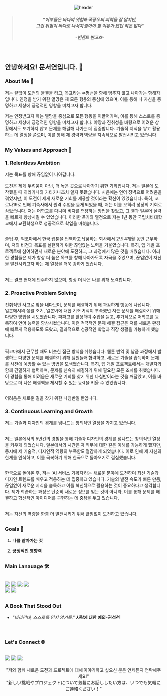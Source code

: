 <div align="center">

![header](https://capsule-render.vercel.app/api?type=venom&height=200&section=header&fontSize=70)


>#####  "어부들은 바다의 위험과 폭풍우의 괴력을 잘 알지만, <br>그런 위험이 바다로 나서지 말아야 할 이유가 됐던 적은 없다"<br><br>-빈센트 반고흐- 

</div>

<br>

## 안녕하세요! 문서연입니다. :wave:



### About Me 🚢
저는 끝없이 도전의 물결을 타고, 목표라는 수평선을 향해 멈추지 않고 나아가는 항해자입니다.  인정을 받기 위한 열망은 제 모든 행동의 중심에 있으며, 이를 통해 나 자신을 증명하고 세상에 긍정적인 영향을 미치고자 합니다.

저는 인정받고자 하는 열망을 중심으로 모든 행동을 이끌어가며, 이를 통해 스스로를 증명하고 세상에 긍정적인 영향을 미치고자 합니다.   야망과 진취성을 바탕으로 어려운 상황에서도 포기하지 않고 문제를 해결해 나가는 데 집중합니다. 기술적 지식을 쌓고 활용하는 데 열정을 쏟으며, 이를 통해 제 경력과 역량을 지속적으로 발전시키고 있습니다

##

### My Values and Approach 🌟

### 1. Relentless Ambition
저는 목표를 향해 끊임없이 나아갑니다.   
<br>도전은 제게 두려움이 아닌, 더 높은 곳으로 나아가기 위한 기회입니다. 저는 일본에 도착했을 때 히라가나와 가타카나조차 알지 못했습니다. 처음에는 언어 장벽으로 어려움을 겪었지만, 이 도전이 제게 새로운 기회를 제공할 것이라는 확신이 있었습니다. 특히, 코로나19로 인해 기숙사에서 원격 수업을 듣게 되었을 때, 저는 이를 오히려 성장의 기회로 삼았습니다. 저는 어학교를 다니며 비자를 연장하는 방법을 찾았고, 그 결과 일본어 실력을 빠르게 향상시킬 수 있었습니다. 이러한 끈기와 열정으로 저는 1년 동안 국립치바대학교에서 교환학생으로 성공적으로 학업을 마쳤습니다. 

<br>졸업 후, 픽코마에서 한국 웹툰을 번역하고 납품하는 회사에서 2년 4개월 동안 근무하며, 저의 비전과 목표를 실현하기 위한 끊임없는 노력을 기울였습니다. 특히, 앱 개발 프로젝트에 참여하면서 새로운 분야에 도전하고, 그 과정에서 많은 것을 배웠습니다. 이러한 경험들은 제가 항상 더 높은 목표를 향해 나아가도록 자극을 주었으며, 끊임없이 자신을 발전시키고자 하는 제 열정을 더욱 강하게 했습니다. 

<br>저는 결코 현재에 안주하지 않으며, 항상 더 나은 나를 위해 노력합니다.

### 2. Proactive Problem Solving
진취적인 사고로 앞을 내다보며, 문제를 해결하기 위해 과감하게 행동에 나섭니다.  <br>
일본에서의 생활 초기, 일본어에 대한 기초 지식이 부족했던 저는 문제를 해결하기 위해 다양한 방법을 시도했습니다. 파파고를 활용하여 수업을 듣고, 추가적으로 어학교를 등록하여 언어 능력을 향상시켰습니다. 이런 적극적인 문제 해결 접근은 저를 새로운 환경에 빠르게 적응하도록 도왔고, 결과적으로 성공적인 학업과 직장 생활을 가능하게 했습니다.

<br>픽코마에서 근무할 때도 비슷한 접근 방식을 취했습니다. 웹툰 번역 및 납품 과정에서 발생하는 다양한 문제를 해결하기 위해 팀원들과 협력하고, 새로운 기술을 습득하며 문제를 사전에 예방할 수 있는 방법을 모색했습니다. 특히, 앱 개발 프로젝트에서는 개발자와 함께 긴밀하게 협력하며, 문제를 신속히 해결하기 위해 필요한 모든 조치를 취했습니다. 이 경험을 통해 어려움은 새로운 기회를 찾기 위한 나침반이라는 것을 깨달았고, 이를 바탕으로 더 나은 해결책을 제시할 수 있는 능력을 키울 수 있었습니다. 

<br>어려움은 새로운 길을 찾기 위한 나침반일 뿐입니다.

### 3. Continuous Learning and Growth
저는 기술과 디자인의 경계를 넘나드는 창의적인 열정을 가지고 있습니다.   

<br>저는 일본에서의 5년간의 경험을 통해 기술과 디자인의 경계를 넘나드는 창의적인 열정을 키우게 되었습니다. 일본에서의 시간은 제 직무에 대한 깊은 이해를 가능하게 했지만, 동시에 제 기술적, 디자인적 역량의 부족함도 절감하게 되었습니다. 이로 인해 제 자신의 한계를 인식하고, 이를 극복하기 위해 한국으로 돌아오기로 결심했습니다.

<br>한국으로 돌아온 후, 저는 ‘AI 서비스 기획자’라는 새로운 분야에 도전하며 최신 기술과 디자인 트렌드를 배우고 적용하는 데 집중하고 있습니다. 기술의 발전 속도가 빠른 만큼, 끊임없이 새로운 지식을 습득하고 이를 혁신적으로 활용하는 것이 중요하다고 생각합니다. 제가 학습하는 과정은 단순히 새로운 정보를 얻는 것이 아니라, 이를 통해 문제를 해결하고 혁신적인 아이디어를 구현하는 데 중점을 두고 있습니다.

<br>저는 자신의 역량을 한층 더 발전시키기 위해 끊임없이 도전하고 있습니다.

##

### Goals 🎯

1. **나를 알아가는 것** 

2. **긍정적인 영향력**

##

### Main Lanauage 🛠️
<br>
<div align="left">
<img src="https://img.shields.io/badge/python-%233776AB.svg?&style=for-the-badge&logo=python&logoColor=white" />
<img src="https://img.shields.io/badge/mysql-%234479A1.svg?&style=for-the-badge&logo=mysql&logoColor=white" />
 <img src="https://img.shields.io/badge/figma-%23F24E1E.svg?&style=for-the-badge&logo=figma&logoColor=white" />
 <img src="https://img.shields.io/badge/adobe%20photoshop-%2331A8FF.svg?&style=for-the-badge&logo=adobe%20photoshop&logoColor=white" /><br>
 <img src="https://img.shields.io/badge/adobe%20illustrator-%23FF9A00.svg?&style=for-the-badge&logo=adobe%20illustrator&logoColor=black" />
 <img src="https://img.shields.io/badge/git-%23F05032.svg?&style=for-the-badge&logo=git&logoColor=white" />
<br>
</div>

##

### A Book That Stood Out 
- *"바라건데, 스스로를 믿지 않기를."* **사람에 대한 예의-권석천** 
<br>

##

### Let's Connect 🌐 
<br>
<a href='www.linkedin.com/in/seoyeon-moon-33ab97320'><img src="https://img.shields.io/badge/LinkedIn-0077B5?style=for-the-badge&logo=linkedin&logoColor=white" /></a>
<a href='moonseoyeon@gmail.com'><img src="https://img.shields.io/badge/Gmail-D14836?style=for-the-badge&logo=gmail&logoColor=white" /></a>
<a href='https://github.com/MunSeoYeon'><img src="https://img.shields.io/badge/GitHub%20Pages-222222?style=for-the-badge&logo=GitHub%20Pages&logoColor=white" /></a>

<div align="center">
<br>"저와 함께 새로운 도전과 프로젝트에 대해 이야기하고 싶으신 분은 언제든지 연락해주세요!"<br>
"新しい挑戦やプロジェクトについて気軽にお話ししたい方は、いつでも気軽にご連絡ください！"

</div>
<br>

